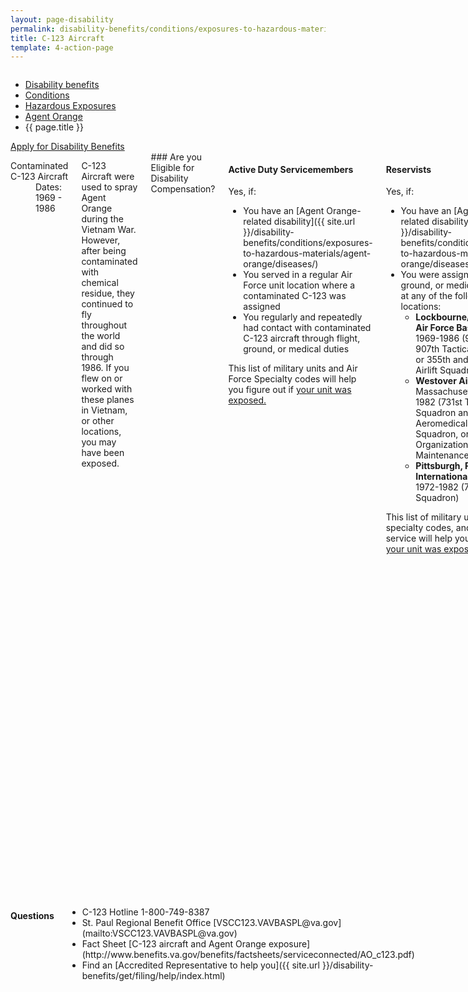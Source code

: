 ```yaml
---
layout: page-disability
permalink: disability-benefits/conditions/exposures-to-hazardous-materials/agent-orange/c-123/index.html
title: C-123 Aircraft
template: 4-action-page
---
```


<div class="splash" markdown="0">
<div class="row" markdown="0">
<div class="small-12 columns" markdown="0">

<ul class="breadcrumbs" role="menubar" aria-label="Primary">
<li class="parent"><a href="{{ site.url }}/disability-benefits/">Disability benefits</a></li>
<li class="parent"><a href="{{ site.url }}/disability-benefits/conditions/">Conditions</a></li>
<li class="parent"><a href="{{ site.url }}/disability-benefits/conditions/exposures-to-hazardous-materials/">Hazardous Exposures</a></li>
<li class="parent"><a href="{{ site.url }}/disability-benefits/conditions/exposures-to-hazardous-materials/agent-orange/">Agent Orange</a></li>
<li class="active">{{ page.title }}</li>
</ul>

</div>
</div>
</div>

<div class="main" role="main" markdown="0">

<div class="action-bar">
  <div class="row">
    <div class="small-12 columns">
      <a class="usa-button-primary" href="{{ site.url}}/disability-benefits/get/">Apply for Disability Benefits</a>
    </div>
  </div>  
</div>

<div class="section one" markdown="0">
<div class="primary" markdown="0">
<div class="row" markdown="0">
<div class="small-12 medium-8 columns" markdown="0">

<dl class="panel-list plain">
<dt>Contaminated C-123 Aircraft</dt>
<dd>Dates: 1969 - 1986</dd>
</dl>

<p>C-123 Aircraft were used to spray Agent Orange during the Vietnam War. However, after being contaminated with chemical residue, they continued to fly throughout the world and did so through 1986. If you flew on or worked with these planes in Vietnam, or other locations, you may have been exposed.</p>

<div markdown="1">
### Are you Eligible for Disability Compensation?
</div>


<div class="call-out" markdown="1">

#### Active Duty Servicemembers

Yes, if:

- You have an [Agent Orange-related disability]({{ site.url }}/disability-benefits/conditions/exposures-to-hazardous-materials/agent-orange/diseases/)
- You served in a regular Air Force unit location where a contaminated C-123 was assigned
- You regularly and repeatedly had contact with contaminated C-123 aircraft through flight, ground, or medical duties

This list of military units and Air Force Specialty codes will help you figure out if [your unit was exposed.](http://www.benefits.va.gov/compensation/docs/AO_C123_AFSpecialityCodesUnits.pdf)

</div>

<div class="call-out" markdown="1">

#### Reservists

Yes, if:

- You have an [Agent Orange-related disability]({{ site.url }}/disability-benefits/conditions/exposures-to-hazardous-materials/agent-orange/diseases/)
- You were assigned to flight, ground, or medical crew duties at any of the following locations:
  - **Lockbourne/Rickenbacker Air Force Base** in Ohio from 1969-1986 (906th and 907th Tactical Air Groups or 355th and 356th Tactical Airlift Squadrons)
  - **Westover Air Force Base** in Massachusetts from 1972-1982 (731st Tactical Air Squadron and 74th Aeromedical Evacuation Squadron, or 901st Organizational Maintenance Squadron)
  - **Pittsburgh, Pennsylvania International Airport** from 1972-1982 (758th Airlift Squadron)


This list of military units, Air Force specialty codes, and dates of service will help you figure out if [your unit was exposed.](http://www.benefits.va.gov/compensation/docs/AO_C123_AFSpecialityCodesUnits.pdf)

</div>

<div markdown="1">

---------------------------------------------

#### How to Apply for Benefits Online

This is the fastest way to file a claim and receive your decision.

</div>


<ol class="process" markdown="0">
<li class="step one wow fadeIn animated" markdown="1">

[Go to eBenefits.va.gov](http://eBenefits.va.gov)

</li>

<li class="step two wow fadeIn animated" markdown="1">

Select a Disability Benefit

</li>

<li class="step three wow fadeIn animated" markdown="1">

After you select a disability in your eBenefits form, make sure you type C-123 next to the disability in the text box.

</li>

<li class="step last four wow fadeIn animated animated" markdown="0">

<p>If you have any of the following material, upload it with your online application:</p>

<div class="call-out">

<ul>
  <li>Discharge, separation papers (DD214 or equivalent)</li>
  <li>USAF Form 2096 (unit where assigned at the time of the training action)</li>
  <li>USAF Form 5 (aircraft flight duties)</li>
  <li>USAF Form 781 (aircraft maintenance duties)</li>
  <li>Dependency records (marriage certificate and children's birth certificates)</li>
  <li>Medical evidence (doctor and hospital reports)</li>
</ul>

</div>

</li>
</ol>

<div markdown="1">

---------------------------------------------

#### How to Apply for Benefits by Mail or Fax

</div>


<ol class="process" markdown="0">
<li class="step one wow fadeIn animated" markdown="1">

File by mail by printing out and filling in this form: [VA Form 21-526EZ](http://www.vba.va.gov/pubs/forms/VBA-21-526EZ-ARE.pdf)

</li>

<li class="step two wow fadeIn animated" markdown="0">

<p>Make sure you include each C-123 related disability in Section I, Block 11 on the form, and submit copies of any of the material noted above — if you have it - with your paper claim.</p>

<div class="call-out">

<ul>
  <li>Discharge or separation papers (DD214 or equivalent)</li>
  <li>USAF Form 2096 (unit where assigned at the time of the training action)</li>
  <li>USAF Form 5 (aircraft flight duties)</li>
  <li>USAF Form 781 (aircraft maintenance duties)</li>
  <li>Dependency records (marriage certificate and children’s birth certificates)</li>
  <li>Medical evidence (doctor and hospital reports)</li>
</ul>

</div>

</li>

<li class="step three last wow fadeIn animated animated" markdown="0">

<p>Mail claims to:</p>
<p>Department of Veterans Affairs Claims Intake Center</p>
<p>Attention: C123 Claims<br />
PO Box 5088 Janesville<br />
WI 53547-5088</p>

<p>Fax claims to:<br />
<span class="tel">608-373-6694)</span></p>

</li>

</ol>

</div>

<div class="small-12 medium-4 columns" markdown="0">

<h4 class="highlight">Questions</h4>

<ul class="plain" markdown="0">

<li markdown="0">
C-123 Hotline
<span class="tel">1-800-749-8387</span>
</li>

<li markdown="1">
St. Paul Regional Benefit Office
[VSCC123.VAVBASPL@va.gov](mailto:VSCC123.VAVBASPL@va.gov)
</li>

<li markdown="1">
Fact Sheet
[C-123 aircraft and Agent Orange exposure](http://www.benefits.va.gov/benefits/factsheets/serviceconnected/AO_c123.pdf)
</li>

<li markdown="1">
Find an [Accredited Representative to help you]({{ site.url }}/disability-benefits/get/filing/help/index.html)
</li>

</ul>
</div>
</div>
</div>
</div>
</div>
